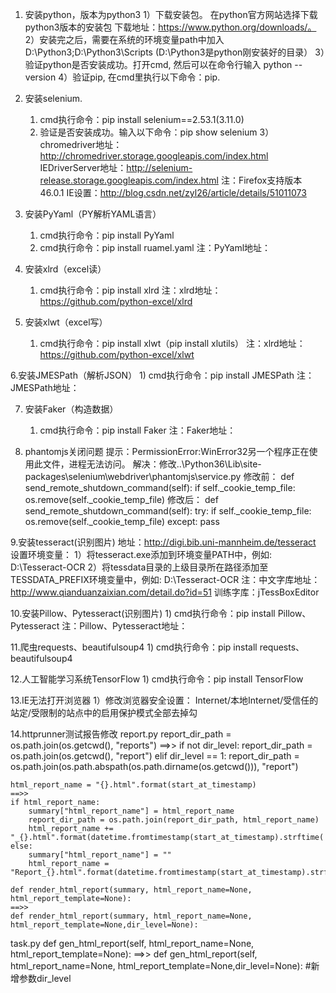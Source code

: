 1. 安装python，版本为python3 
      1）下载安装包。 在python官方网站选择下载python3版本的安装包
         下载地址：https://www.python.org/downloads/。  
      2）安装完之后，需要在系统的环境变量path中加入D:\Python3;D:\Python3\Scripts (D:\Python3是python刚安装好的目录）
      3）验证python是否安装成功。打开cmd, 然后可以在命令行输入 python --version
      4）验证pip, 在cmd里执行以下命令：pip.

2. 安装selenium.
     1) cmd执行命令：pip install selenium==2.53.1(3.11.0)       
     2) 验证是否安装成功。输入以下命令：pip show selenium
     3）chromedriver地址：http://chromedriver.storage.googleapis.com/index.html
        IEDriverServer地址：http://selenium-release.storage.googleapis.com/index.html
     注：Firefox支持版本46.0.1
         IE设置：http://blog.csdn.net/zyl26/article/details/51011073

3. 安装PyYaml（PY解析YAML语言）
     1) cmd执行命令：pip install PyYaml
     2) cmd执行命令：pip install ruamel.yaml
     注：PyYaml地址：

4. 安装xlrd（excel读）
     1) cmd执行命令：pip install xlrd 
     注：xlrd地址：https://github.com/python-excel/xlrd

5. 安装xlwt（excel写）
     1) cmd执行命令：pip install xlwt（pip install xlutils）
     注：xlrd地址：https://github.com/python-excel/xlwt

6.安装JMESPath（解析JSON）
     1) cmd执行命令：pip install JMESPath 
     注：JMESPath地址：

7. 安装Faker（构造数据）
     1) cmd执行命令：pip install Faker
     注：Faker地址：

8. phantomjs关闭问题
     提示：PermissionError:WinError32另一个程序正在使用此文件，进程无法访问。
     解决：修改..\Python36\Lib\site-packages\selenium\webdriver\phantomjs\service.py
     修改前：
          def send_remote_shutdown_command(self):
              if self._cookie_temp_file:
                  os.remove(self._cookie_temp_file)
     修改后：
          def send_remote_shutdown_command(self):
          try:
              if self._cookie_temp_file:
                  os.remove(self._cookie_temp_file)
          except:
              pass

9.安装tesseract(识别图片) 
      地址：http://digi.bib.uni-mannheim.de/tesseract
      设置环境变量： 
      1）将tesseract.exe添加到环境变量PATH中，例如: D:\Tesseract-OCR
      2）将tessdata目录的上级目录所在路径添加至TESSDATA_PREFIX环境变量中，例如: D:\Tesseract-OCR
      注：中文字库地址：http://www.qianduanzaixian.com/detail.do?id=51
          训练字库：jTessBoxEditor

10.安装Pillow、Pytesseract(识别图片)
      1) cmd执行命令：pip install Pillow、Pytesseract
      注：Pillow、Pytesseract地址：

11.爬虫requests、beautifulsoup4
      1) cmd执行命令：pip install requests、beautifulsoup4

12.人工智能学习系统TensorFlow
      1) cmd执行命令：pip install TensorFlow

13.IE无法打开浏览器
      1）修改浏览器安全设置：
         Internet/本地Internet/受信任的站定/受限制的站点中的启用保护模式全部去掉勾

14.httprunner测试报告修改
report.py
    report_dir_path = os.path.join(os.getcwd(), "reports")
    ==>>
    if not dir_level:
        report_dir_path = os.path.join(os.getcwd(), "report")
    elif dir_level == 1:
        report_dir_path = os.path.join(os.path.abspath(os.path.dirname(os.getcwd())), "report")

    html_report_name = "{}.html".format(start_at_timestamp)
    ==>>
    if html_report_name:
        summary["html_report_name"] = html_report_name
        report_dir_path = os.path.join(report_dir_path, html_report_name)
        html_report_name += "_{}.html".format(datetime.fromtimestamp(start_at_timestamp).strftime('%Y%m%d%H%M%S'))
    else:
        summary["html_report_name"] = ""
        html_report_name = "Report_{}.html".format(datetime.fromtimestamp(start_at_timestamp).strftime('%Y%m%d%H%M%S'))

    def render_html_report(summary, html_report_name=None, html_report_template=None):
    ==>>
    def render_html_report(summary, html_report_name=None, html_report_template=None,dir_level=None):
task.py
    def gen_html_report(self, html_report_name=None, html_report_template=None):
    ==>>
    def gen_html_report(self, html_report_name=None, html_report_template=None,dir_level=None):
    #新增参数dir_level